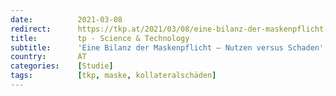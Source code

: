 ```yaml
---
date:          2021-03-08
redirect:      https://tkp.at/2021/03/08/eine-bilanz-der-maskenpflicht-nutzen-versus-schaden/
title:         tp - Science & Technology
subtitle:      'Eine Bilanz der Maskenpflicht – Nutzen versus Schaden'
country:       AT
categories:    [Studie]
tags:          [tkp, maske, kollateralschäden]
---
```

